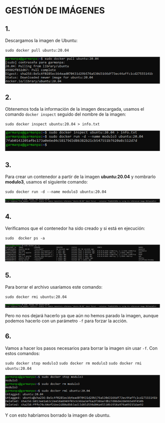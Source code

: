 # GESTIÓN DE IMÁGENES

## 1.
Descargamos la imagen de Ubuntu:

`sudo docker pull ubuntu:20.04`

![img](https://github.com/pgarman524/DespliegueWeb/blob/master/01/docker/imagenes/act06/01_descargar_ubuntu.PNG)


## 2.
Obtenemos toda la información de la imagen descargada, usamos el comando `docker inspect` seguido del nombre de la imagen:

`sudo docker inspect ubuntu:20.04 > info.txt`

![img](https://github.com/pgarman524/DespliegueWeb/blob/master/01/docker/imagenes/act06/02_obtener_txt_instanciar_imagen.PNG)


## 3.
Para crear un contenedor a partir de la imagen **ubuntu:20.04** y nombrarlo **modulo3**, usamos el siguiente comando:

`sudo docker run -d --name modulo3 ubuntu:20.04`

![img](https://github.com/pgarman524/DespliegueWeb/blob/master/01/docker/imagenes/act06/04_intento_borrado.PNG)


## 4.
Verificamos que el contenedor ha sido creado y si está en ejecución:

`sudo  docker ps -a`

![img](https://github.com/pgarman524/DespliegueWeb/blob/master/01/docker/imagenes/act06/03_verificar_imagen.PNG)



## 5.
Para borrar el archivo usaríamos este comando:

`sudo docker rmi ubuntu:20.04`

![img](https://github.com/pgarman524/DespliegueWeb/blob/master/01/docker/imagenes/act06/04_intento_borrado.PNG)

Pero no nos dejará hacerlo ya que aún no hemos parado la imagen, aunque podemos hacerlo con un parámetro `-f` para forzar la acción.

## 6.
Vamos a hacer los pasos necesarios para borrar la imagen sin usar `-f`. Con estos comandos:

`sudo docker stop modulo3`
`sudo docker rm modulo3`
`sudo docker rmi ubuntu:20.04`

![img](https://github.com/pgarman524/DespliegueWeb/blob/master/01/docker/imagenes/act06/05_pasos_de_borrado.PNG)


Y con esto habríamos borrado la imagen de ubuntu.
